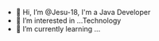 - 👋 Hi, I’m @Jesu-18, I'm a Java Developer
- 👀 I’m interested in ...Technology
- 🌱 I’m currently learning ...


